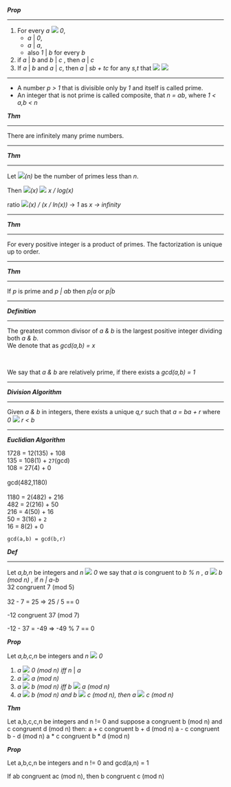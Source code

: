 ___Prop___

-----
1. For every _a_ ![](https://raw.githubusercontent.com/rugbyprof/CMPS-Cryptography/master/symbols/neq.gif) _0_, 
    - _a_ | _0_, 
    - _a_ | _a_, 
    - also _1_ | _b_ for every _b_
2. if _a_ | _b_ and _b_ | _c_ , then _a_ | _c_
3. If _a_ | _b_ and _a_ | _c_, then _a_ | _sb + tc_ for any _s,t_ that ![](https://raw.githubusercontent.com/rugbyprof/CMPS-Cryptography/master/symbols/in.gif) ![](https://raw.githubusercontent.com/rugbyprof/CMPS-Cryptography/master/symbols/integers.gif)

----

- A number _p > 1_ that is divisible only by _1_ and itself is called prime.
- An integer that is not prime is called composite, that _n = ab_, where _1 < a,b < n_

___Thm___

-----

There are infinitely many prime numbers.

-----

___Thm___

-----
Let ![](https://raw.githubusercontent.com/rugbyprof/CMPS-Cryptography/master/symbols/pi.gif)_(n)_ be the number of primes less than _n_. <br>

Then ![](https://raw.githubusercontent.com/rugbyprof/CMPS-Cryptography/master/symbols/pi.gif)_(x) ![](https://raw.githubusercontent.com/rugbyprof/CMPS-Cryptography/master/symbols/approx.gif) x / log(x)_ <br>

ratio ![](https://raw.githubusercontent.com/rugbyprof/CMPS-Cryptography/master/symbols/pi.gif)_(x) / (x / ln(x))_ -> _1_ as _x -> infinity_

-----

___Thm___

-----
For every positive integer is a product of primes. The factorization is unique up to order.

-----

___Thm___


-----
If _p_ is prime and _p | ab_ then _p|a_ or _p|b_


-----

___Definition___ 


-----
The greatest common divisor of _a & b_ is the largest positive integer dividing both _a & b_.<br>
We denote that as _gcd(a,b) = x_

<br>

We say that _a & b_ are relatively prime, if there exists a _gcd(a,b) = 1_

-----

___Division Algorithm___

-----

Given _a & b_ in integers, there exists a unique _q,r_ such that _a = ba + r_ where _0_ ![](https://raw.githubusercontent.com/rugbyprof/CMPS-Cryptography/master/symbols/leq.gif) _r < b_

-----

___Euclidian Algorithm___

1728 = 12(135) + 108<br>
135 = 108(1) + `27`(gcd)<br>
108 = 27(4) + 0<br>
<br>
gcd(482,1180)<br>
<br>
1180 = 2(482) + 216<br>
482 = 2(216) + 50<br>
216 = 4(50) + 16<br>
50 = 3(16) + `2`<br>
16 = 8(2) + 0<br>

`gcd(a,b) = gcd(b,r)`<br>

___Def___

-----

Let _a,b,n_ be integers and _n_ ![](https://raw.githubusercontent.com/rugbyprof/CMPS-Cryptography/master/symbols/equiv.gif) _0_
we say that _a_ is congruent to _b % n_ , _a ![](https://raw.githubusercontent.com/rugbyprof/CMPS-Cryptography/master/symbols/equiv.gif) b (mod n)_ , if _n | a-b_
<br>
32 congruent 7 (mod 5)<br>
<br>
32 - 7 = 25 => 25 / 5 == 0<br>

-12 congruent 37 (mod 7)<br>

-12 - 37 = -49 => -49 % 7 == 0<br>

___Prop___

Let _a,b,c,n_ be integers and _n ![](https://raw.githubusercontent.com/rugbyprof/CMPS-Cryptography/master/symbols/neq.gif) 0_<br>
1. _a ![](https://raw.githubusercontent.com/rugbyprof/CMPS-Cryptography/master/symbols/equiv.gif) 0 (mod n) iff n_ | _a_<br>
2. _a ![](https://raw.githubusercontent.com/rugbyprof/CMPS-Cryptography/master/symbols/equiv.gif) a (mod n)_<br>
3. _a ![](https://raw.githubusercontent.com/rugbyprof/CMPS-Cryptography/master/symbols/equiv.gif) b (mod n) iff b ![](https://raw.githubusercontent.com/rugbyprof/CMPS-Cryptography/master/symbols/equiv.gif) a (mod n)_<br>
4. _a ![](https://raw.githubusercontent.com/rugbyprof/CMPS-Cryptography/master/symbols/equiv.gif) b (mod n) and b ![](https://raw.githubusercontent.com/rugbyprof/CMPS-Cryptography/master/symbols/equiv.gif) c (mod n), then a ![](https://raw.githubusercontent.com/rugbyprof/CMPS-Cryptography/master/symbols/equiv.gif) c (mod n)_<br>

___Thm___

Let a,b,c,c,n be integers and n != 0
and suppose a congruent b (mod n) and c congruent d (mod n)
then:
a + c congruent b + d (mod n)
a - c congruent b - d (mod n)
a * c congruent b * d (mod n)

___Prop___

Let a,b,c,n be integers and n != 0
and gcd(a,n) = 1

If ab congruent ac (mod n), then b congruent c (mod n)

